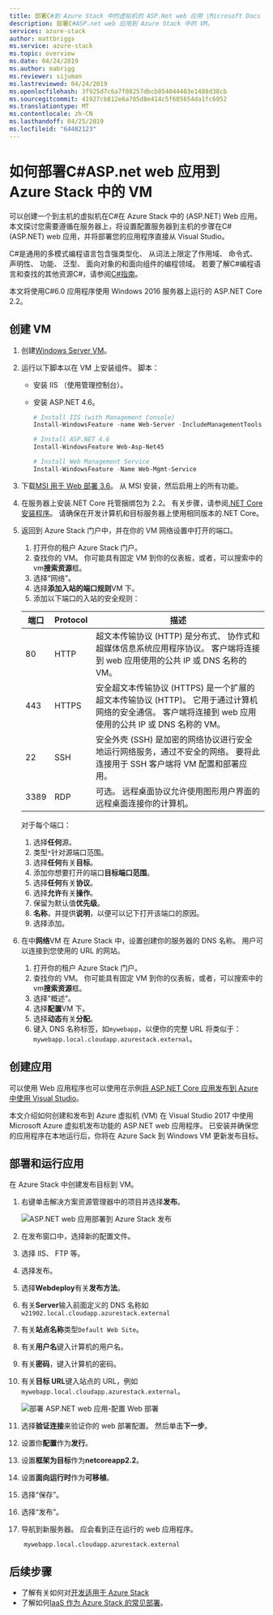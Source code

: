 ```yaml
---
title: 部署C#到 Azure Stack 中的虚拟机的 ASP.Net web 应用 |Microsoft Docs
description: 部署C#ASP.net web 应用到 Azure Stack 中的 VM。
services: azure-stack
author: mattbriggs
ms.service: azure-stack
ms.topic: overview
ms.date: 04/24/2019
ms.author: mabrigg
ms.reviewer: sijuman
ms.lastreviewed: 04/24/2019
ms.openlocfilehash: 3f925d7c6a7f08257dbcb054044403e1488d38cb
ms.sourcegitcommit: 41927cb812e6a705d8e414c5f605654da1fc6952
ms.translationtype: MT
ms.contentlocale: zh-CN
ms.lasthandoff: 04/25/2019
ms.locfileid: "64482123"
---
```

# <a name="how-to-deploy-a-c-aspnet-web-app-to-a-vm-in-azure-stack"></a>如何部署C#ASP.net web 应用到 Azure Stack 中的 VM

可以创建一个到主机的虚拟机在C#在 Azure Stack 中的 (ASP.NET) Web 应用。 本文探讨您需要遵循在服务器上，将设置配置服务器到主机的步骤在C#(ASP.NET) web 应用，并将部署您的应用程序直接从 Visual Studio。

C#是通用的多模式编程语言包含强类型化、 从词法上限定了作用域、 命令式、 声明性、 功能、 泛型、 面向对象的和面向组件的编程领域。 若要了解C#编程语言和查找的其他资源C#，请参阅[C#指南](https://docs.microsoft.com/dotnet/csharp/)。

本文将使用C#6.0 应用程序使用 Windows 2016 服务器上运行的 ASP.NET Core 2.2。

## <a name="create-a-vm"></a>创建 VM

1. 创建[Windows Server VM](azure-stack-quick-windows-portal.md)。

2. 运行以下脚本以在 VM 上安装组件。 脚本：
      - 安装 IIS （使用管理控制台）。
      - 安装 ASP.NET 4.6。

        ```PowerShell  
        # Install IIS (with Management Console)
        Install-WindowsFeature -name Web-Server -IncludeManagementTools
        
        # Install ASP.NET 4.6
        Install-WindowsFeature Web-Asp-Net45
        
        # Install Web Management Service
        Install-WindowsFeature -Name Web-Mgmt-Service
        ```

3. 下载[MSI 用于 Web 部署 3.6](https://www.microsoft.com/download/details.aspx?id=43717)。 从 MSI 安装，然后启用上的所有功能。

4. 在服务器上安装.NET Core 托管捆绑包为 2.2。 有关步骤，请参阅[.NET Core 安装程序](https://dotnet.microsoft.com/download/dotnet-core/2.2)。 请确保在开发计算机和目标服务器上使用相同版本的.NET Core。

5. 返回到 Azure Stack 门户中，并在你的 VM 网络设置中打开的端口。

    1. 打开你的租户 Azure Stack 门户。
    2. 查找你的 VM。 你可能具有固定 VM 到你的仪表板，或者，可以搜索中的 vm**搜索资源**框。
    3. 选择“网络”。
    4. 选择**添加入站的端口规则**VM 下。
    1. 添加以下端口的入站的安全规则：

    | 端口 | Protocol | 描述 |
    | --- | --- | --- |
    | 80 | HTTP | 超文本传输协议 (HTTP) 是分布式、 协作式和超媒体信息系统应用程序协议。 客户端将连接到 web 应用使用的公共 IP 或 DNS 名称的 VM。 |
    | 443 | HTTPS | 安全超文本传输协议 (HTTPS) 是一个扩展的超文本传输协议 (HTTP)。 它用于通过计算机网络的安全通信。 客户端将连接到 web 应用使用的公共 IP 或 DNS 名称的 VM。 |
    | 22 | SSH | 安全外壳 (SSH) 是加密的网络协议进行安全地运行网络服务，通过不安全的网络。 要将此连接用于 SSH 客户端将 VM 配置和部署应用。 |
    | 3389 | RDP | 可选。 远程桌面协议允许使用图形用户界面的远程桌面连接你的计算机。   |

    对于每个端口：

    1. 选择**任何**源。
    1. 类型`*`针对源端口范围。
    1. 选择**任何**有关**目标**。
    1. 添加你想要打开的端口**目标端口范围**。
    1. 选择**任何**有关**协议**。
    1. 选择**允许**有关**操作**。
    1. 保留为默认值**优先级**。
    1. **名称**，并提供**说明**，以便可以记下打开该端口的原因。
    1. 选择添加。

5.  在中**网络**VM 在 Azure Stack 中，设置创建你的服务器的 DNS 名称。 用户可以连接到您使用的 URL 的网站。

    1. 打开你的租户 Azure Stack 门户。
    1. 查找你的 VM。 你可能具有固定 VM 到你的仪表板，或者，可以搜索中的 vm**搜索资源**框。
    1. 选择“概述”。
    1. 选择**配置**VM 下。
    1. 选择**动态**有关**分配**。
    1. 键入 DNS 名称标签，如`mywebapp`，以便你的完整 URL 将类似于： `mywebapp.local.cloudapp.azurestack.external`。

## <a name="create-an-app"></a>创建应用 

可以使用 Web 应用程序也可以使用在示例[将 ASP.NET Core 应用发布到 Azure 中使用 Visual Studio](https://docs.microsoft.com/aspnet/core/tutorials/razor-pages/razor-pages-start?view=aspnetcore-2.2&tabs=visual-studio
)。

本文介绍如何创建和发布到 Azure 虚拟机 (VM) 在 Visual Studio 2017 中使用 Microsoft Azure 虚拟机发布功能的 ASP.NET web 应用程序。 已安装并确保您的应用程序在本地运行后，你将在 Azure Sack 到 Windows VM 更新发布目标。

## <a name="deploy-and-run-the-app"></a>部署和运行应用

在 Azure Stack 中创建发布目标到 VM。

1. 右键单击解决方案资源管理器中的项目并选择**发布**。

    ![ASP.NET web 应用部署到 Azure Stack 发布](media/azure-stack-dev-start-howto-vm-dotnet/deploy-app-to-azure-stack.png)

2.  在发布窗口中，选择新的配置文件。
3. 选择 IIS、 FTP 等。
4. 选择发布。

5.  选择**Webdeploy**有关**发布方法**。
6.  有关**Server**输入前面定义的 DNS 名称如 `w21902.local.cloudapp.azurestack.external`
7.  有关**站点名称**类型`Default Web Site`。
8.  有关**用户名**键入计算机的用户名。
9.  有关**密码**，键入计算机的密码。
10. 有关**目标 URL**键入站点的 URL，例如`mywebapp.local.cloudapp.azurestack.external`。

    ![部署 ASP.NET web 应用-配置 Web 部署](media/azure-stack-dev-start-howto-vm-dotnet/configure-web-deploy.png)

9. 选择**验证连接**来验证你的 web 部署配置。 然后单击**下一步**。
10. 设置你**配置**作为**发行**。
11. 设置**框架为目标**作为**netcoreapp2.2**。
12. 设置**面向运行时**作为**可移植**。
13. 选择“保存”。
14. 选择“发布”。
15. 导航到新服务器。 应会看到正在运行的 web 应用程序。

```HTTP  
    mywebapp.local.cloudapp.azurestack.external
```

## <a name="next-steps"></a>后续步骤

- 了解有关如何对[开发适用于 Azure Stack](azure-stack-dev-start.md)
- 了解如何[IaaS 作为 Azure Stack 的常见部署](azure-stack-dev-start-deploy-app.md)。